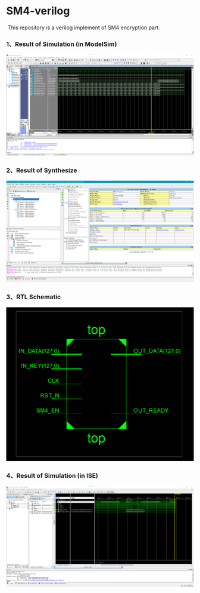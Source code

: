 # SM4-verilog

​		This repository is a verilog implement of SM4 encryption part. 

### 1、Result of Simulation (in ModelSim)

![1](images/1.png)

### 2、Result of Synthesize 

![2](images/2.png)

### 3、RTL Schematic

![3](images/3.png)

### 4、Result of Simulation (in ISE)

![4](images/4.png)







